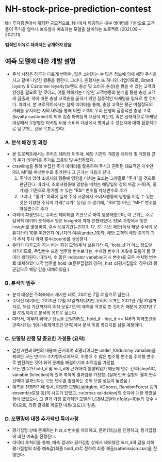 # NH-stock-price-prediction-contest
NH 투자증권에서 개최한 공모전으로, NH에서 제공하는 내부 데이터를 기반으로 고객들이 주식을 얼마나 보유할지 예측하는 모델을 설계하는 프로젝트 (2021.09 ~ 2021.11)

**법적인 이유로 데이터는 공개하지 않음**

## 예측 모델에 대한 개발 설명 
 - 주식 시장은 하루가 다르게 변하며, 많은 소비자는 수 많은 정보에 의해 해당 주식을 사고 팔며 다양한 행동을 행한다. 그러나, 은행사는 또 하나의 기업이므로, Brand loyalty & Customer loyalty(브랜드 충성 및 소비자 충성)을 쌓을 수 있는 고객의 양성을 필요로 할 것이고, 이를 위해서는 다양한 고객행동의 분석을 통한 충성 고객의 검출과, 이에 따른 충성 고객층을 굳히기 위한 집중적인 마케팅을 필요로 할 것이다. 따라서, 본 프로젝트에서는 실제 데이터를 통해, 충성 고객은 평균 며칠정도의 거래를 유지하는 지의 내역을 통해 어떤 고객이 우리 은행의 집중적인 충성 고객(loyalty customer)이 되어 집중 마케팅의 대상이 되는지, 혹은 상대적으로 마케팅 대상에서 무분별한 마케팅 비용 소비의 대상에서 벗어날 수 있는지에 대해 집중적으로 탐구하는 것을 목표로 한다.
 
 ### A. 분석 배경 및 과정
 - 본 프로젝트에서는 주어진 데이터 이외에, 해당 기간의 개장일 데이터 및 개장일 간의 주가 데이터를 추가로 크롤링 및 수집하였다.
 - crawling을 통해 수집한 주가 데이터를 활용하여 주식과 관련된 대표적인 지수인 RSI, MFI를 파생변수로 추가한다.그 근거는 다음과 같다.
    1. 주식에 있어 소비자의 행동에 영향을 미치는 요소는 그야말로 "주가"일 것으로 판단된다. 따라서, 소비자행동에 영향을 미치는 해당일의 장의 마감 가격(즉, 종가)를 기준으로 평가할 수 있는 "RSI" 변수를 파생변수로 추가
    2. 그러나, "종가" 이외에 실제 주식 시장에서 소비자행동에 영향을 미칠 수 있는 것은 다양한 주식의 가격("시가" 등)일 수 있기에, "RSI"뿐 아닌, "MFI" 변수를 파생변수로 추가
- 이외의 파생변수는 주어진 데이터를 기반으로 하여 생성하였으며, 이 근거는 주로 탐색적 데이터 분석에서 얻은 Insight에 의해 진행되었다. 
EDA 과정에서 얻은 Insight를 활용하여, 주식 보유기간(~2020. 12. 31. 기간 제한)에서 해당 주식의 보유기간이 10일 미만인지 아닌지의 여부(under_10)와, 해당 고객의 해당 종목의 과거 주식 투자 이력 횟수(count)를 생성한다.
- 우리가 다루고자 하는 바는 회귀 모형(주식 보유기간 즉, 'hold_d'가 어느 정도일까?)이므로, 독립변수 또한 범주형 변수보다는, 수치형 변수가 예측에 도움이 될 것이라 생각된다. 따라서, 수 많은 indicator variable(지시 변수)를 모두 수치형 변수로 대체하였다.(각 범주별 hold_d(훈련집합의 경우), hist_d(평가집합의 경우)의 평균값으로 해당 값을 대체하였음.)

### B. 분석의 범주 
 - 분석 대상은 주최측에서 제시한 대로, 2021년 7월 31일으로 삼는다.
 - 주어진 데이터는 2020년 12월 31일까지이지만 우리의 목표는 2021년 7월 31일까지로, 해당 기간까지의 주식 보유기간의 예측을 목표로 한 것이기 때문에 2021년 7월 31일까지로 분석의 목표로 삼는다.
  - 따라서, 아무리 뛰어난 성능을 보일지라도, hold_d - hist_d <= 146의 제약조건을 만족시키는 범위 내(제약조건 만족)에서 분석 최종 목표치를 삼을 예정이다.

### C. 모델링 진행 및 중요한 가정들 (요약)
 - 앞선 A번과 B번의 내용에 근거하여 최종데이터는 under_10(dummy variable)을 제외한 모든 변수가 수치형자료이므로, 이렇게 수 많은 범주형 변수를 수치형 변수로 변환하는 것이 회귀 문제를 해결하기에 최적임을 가정함.
 - 모든 변수가 hold_d 및 hist_d에 근거하여 생성되었기 때문에 변수 선택(stepAIC, variable Selection)에 있어 최적의 결과임을 가정함. (실제 반복 실험의 결과 변수선택의 결과보다는 모든 변수를 활용하는 것의 모델 성능이 높았음.)
 - 예측을 진행하기에 앞서, 다양한 모델(Lightgbm, XGboost, RandomForest 등의 ensemble모델 등)의 시도가 있었고, cv(cross validation)의 숫자에 대한 복원실험이 있었으나, 그 결과 가장 효과적인 모델은 LGBM모델와 nfolds=10(k의 갯수 = 10)으로, 최종 결과로 제출한 내용(코드)과 같음.

### D. 모델링에 대한 추가적인 특이사항 
 - 평가집합 상에 존재하는 hist_d 변수를 제외하고, 훈련(학습)을 진행하고, 평가집합에 대한 예측을 진행한다.
 - 데이터 후처리를 통해, 예측 결과와 평가집합 상에서 제외했던 hist_d의 값을 더해 평가집합의 최종 예측값(최종 hold_d)로 정하여 최종 제출(submission.csv)을 진행한다.
 
